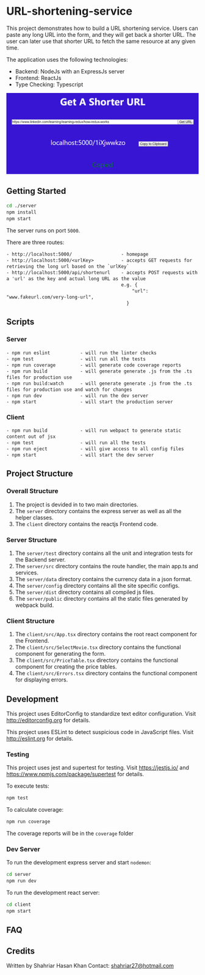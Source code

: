 # URL-shortening-service

This project demonstrates how to build a URL shortening service. Users can paste any long URL into the form, and they will get back a shorter URL. The user can later use that shorter URL to fetch the same resource at any given time.


The application uses the following technologies:
- Backend: NodeJs with an ExpressJs server
- Frontend: ReactJs 
- Type Checking: Typescript

<img src="images/url-shortening-service.PNG">

## Getting Started

```bash
cd ./server
npm install
npm start
```

The server runs on port `5000`.

There are three routes:
```
- http://localhost:5000/                  - homepage
- http://localhost:5000/<urlKey>          - accepts GET requests for retrieving the long url based on the `urlKey`
- http://localhost:5000/api/shortenurl    - accepts POST requests with a 'url' as the key and actual long URL as the value
                                          e.g. {
                                              "url": "www.fakeurl.com/very-long-url",
                                            }
```

## Scripts

### Server

```
- npm run eslint           - will run the linter checks
- npm test                 - will run all the tests
- npm run coverage         - will generate code coverage reports
- npm run build            - will generate generate .js from the .ts files for production use
- npm run build:watch      - will generate generate .js from the .ts files for production use and watch for changes
- npm run dev              - will run the dev server
- npm start                - will start the production server
```

### Client

```
- npm run build            - will run webpact to generate static content out of jsx
- npm test                 - will run all the tests
- npm run eject            - will give access to all config files
- npm start                - will start the dev server
```

## Project Structure

### Overall Structure

1. The project is devided in to two main directories. 
2. The `server` directory contains the express server as well as all the helper classes.
3. The `client` directory contains the reactjs Frontend code.

### Server Structure

1. The `server/test` directory contains all the unit and integration tests for the Backend server.
2. The `server/src` directory contains the route handler, the main app.ts and services.
3. The `server/data` directory contains the currency data in a json format.
4. The `server/config` directory contains all the site specific configs.
5. The `server/dist` directory contains all compiled js files.
6. The `server/public` directory contains all the static files generated by webpack build.

### Client Structure

1. The `client/src/App.tsx` directory contains the root react component for the Frontend.
2. The `client/src/SelectMovie.tsx` directory contains the functional component for generating the form.
3. The `client/src/PriceTable.tsx` directory contains the functional component for creating the price tables.
4. The `client/src/Errors.tsx` directory contains the functional component for displaying errors.

## Development

This project uses EditorConfig to standardize text editor configuration.
Visit http://editorconfig.org for details.

This project uses ESLint to detect suspicious code in JavaScript files.
Visit http://eslint.org for details.

### Testing

This project uses jest and supertest for testing.
Visit https://jestjs.io/ and https://www.npmjs.com/package/supertest for details.

To execute tests:

```bash
npm test
```

To calculate coverage:

```bash
npm run coverage
```

The coverage reports will be in the `coverage` folder

### Dev Server

To run the development express server and start `nodemon`:

```bash
cd server
npm run dev
```

To run the development react server:

```bash
cd client
npm start
```

## FAQ

## Credits

Written by Shahriar Hasan Khan
Contact: shahriar27@hotmail.com
